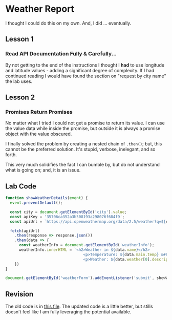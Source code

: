 # Weather Report

I thought I could do this on my own. And, I did ... eventually.

## Lesson 1

### Read API Documentation Fully & Carefully...

By not getting to the end of the instructions I thought I __had__ to use longitude and latitude values - adding a significant degree of complexity. If I had continued reading I would have found the section on "request by city name" the lab uses.

## Lesson 2

### Promises Return Promises

No matter what I tried I could not get a promise to return its value. I can use the value data while inside the promise, but outside it is always a promise object with the value obscured.

I finally solved the problem by creating a nested chain of `.then()`; but, this cannot be the preferred solution. It's stupid, verbose, inelegant, and so forth.

This very much solidifies the fact I can bumble by, but do not understand what is going on; and, it is an issue.

## Lab Code

```javascript
function showWeatherDetails(event) {
  event.preventDefault();

  const city = document.getElementById('city').value;
  const apiKey = '35706ca352a3b508193a298076f684f9';
  const apiUrl = `https://api.openweathermap.org/data/2.5/weather?q=${city}&appid=${apiKey}&units=metric`;

  fetch(apiUrl)
    .then(response => response.json())
    .then(data => {
      const weatherInfo = document.getElementById('weatherInfo');
      weatherInfo.innerHTML = `<h2>Weather in ${data.name}</h2>
                                  <p>Temperature: ${data.main.temp} &#8451;</p>
                                  <p>Weather: ${data.weather[0].description}</p>`;
    })
}

document.getElementById('weatherForm').addEventListener('submit', showWeatherDetails);
```

## Revision

The old code is in [this file](./weather_report_old.js). The updated code is a little better, but stills doesn't feel like I am fully leveraging the potential available.


